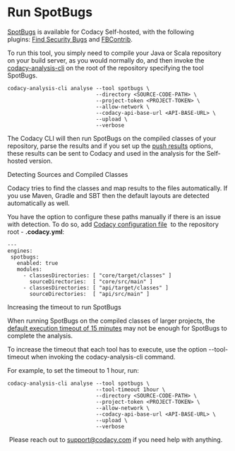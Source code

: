 # Run SpotBugs

[SpotBugs](https://spotbugs.github.io/) is available for Codacy
Self-hosted, with the following plugins: [Find Security
Bugs](https://find-sec-bugs.github.io/) and
[FBContrib](https://github.com/mebigfatguy/fb-contrib).

To run this tool, you simply need to compile your Java or Scala
repository on your build server, as you would normally do, and then
invoke the
[codacy-analysis-cli](https://support.codacy.com/hc/en-us/articles/360008254833-Run-local-analysis-and-Push-results)
on the root of the repository specifying the tool SpotBugs.

    codacy-analysis-cli analyse --tool spotbugs \
                                --directory <SOURCE-CODE-PATH> \
                                --project-token <PROJECT-TOKEN> \
                                --allow-network \
                                --codacy-api-base-url <API-BASE-URL> \
                                --upload \
                                --verbose

The Codacy CLI will then run SpotBugs on the compiled classes of your
repository, parse the results and if you set up the [push
results](https://support.codacy.com/hc/en-us/articles/360008254833-Run-local-analysis-and-Push-results#push-results)
options, these results can be sent to Codacy and used in the analysis
for the Self-hosted version.

<span class="wysiwyg-font-size-large">Detecting Sources and Compiled
Classes</span>

Codacy tries to find the classes and map results to the files
automatically. If you use Maven, Gradle and SBT then the default layouts
are detected automatically as well.

You have the option to configure these paths manually if there is an
issue with detection. To do so, add [Codacy configuration
file](https://support.codacy.com/hc/en-us/articles/115002130625-Codacy-Configuration-File) 
to the repository root - **.codacy.yml**:

    ---
    engines:
     spotbugs:
       enabled: true
       modules:
         - classesDirectories: [ "core/target/classes" ]
           sourceDirectories:  [ "core/src/main" ]
         - classesDirectories: [ "api/target/classes" ]
           sourceDirectories:  [ "api/src/main" ]

<span class="wysiwyg-font-size-large">Increasing the timeout to run
SpotBugs</span>

When running SpotBugs on the compiled classes of larger projects, the
[default execution timeout of 15
minutes](https://github.com/codacy/codacy-analysis-cli/blob/master/README.md#commands-and-configuration)
may not be enough for SpotBugs to complete the analysis.

To increase the timeout that each tool has to execute, use the option
--tool-timeout when invoking the codacy-analysis-cli command.

For example, to set the timeout to 1 hour, run:

    codacy-analysis-cli analyse --tool spotbugs \
                                --tool-timeout 1hour \
                                --directory <SOURCE-CODE-PATH> \
                                --project-token <PROJECT-TOKEN> \
                                --allow-network \
                                --codacy-api-base-url <API-BASE-URL> \
                                --upload \
                                --verbose

 Please reach out to <support@codacy.com> if you need help with
anything.
